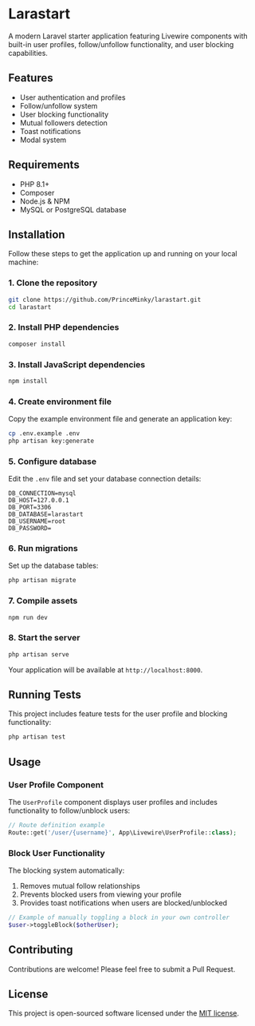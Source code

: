 # Larastart

A modern Laravel starter application featuring Livewire components with built-in user profiles, follow/unfollow functionality, and user blocking capabilities.

## Features

- User authentication and profiles
- Follow/unfollow system
- User blocking functionality
- Mutual followers detection
- Toast notifications
- Modal system

## Requirements

- PHP 8.1+
- Composer
- Node.js & NPM
- MySQL or PostgreSQL database

## Installation

Follow these steps to get the application up and running on your local machine:

### 1. Clone the repository

```bash
git clone https://github.com/PrinceMinky/larastart.git
cd larastart
```

### 2. Install PHP dependencies

```bash
composer install
```

### 3. Install JavaScript dependencies

```bash
npm install
```

### 4. Create environment file

Copy the example environment file and generate an application key:

```bash
cp .env.example .env
php artisan key:generate
```

### 5. Configure database

Edit the `.env` file and set your database connection details:

```
DB_CONNECTION=mysql
DB_HOST=127.0.0.1
DB_PORT=3306
DB_DATABASE=larastart
DB_USERNAME=root
DB_PASSWORD=
```

### 6. Run migrations

Set up the database tables:

```bash
php artisan migrate
```

### 7. Compile assets

```bash
npm run dev
```

### 8. Start the server

```bash
php artisan serve
```

Your application will be available at `http://localhost:8000`.

## Running Tests

This project includes feature tests for the user profile and blocking functionality:

```bash
php artisan test
```

## Usage

### User Profile Component

The `UserProfile` component displays user profiles and includes functionality to follow/unblock users:

```php
// Route definition example
Route::get('/user/{username}', App\Livewire\UserProfile::class);
```

### Block User Functionality

The blocking system automatically:

1. Removes mutual follow relationships
2. Prevents blocked users from viewing your profile
3. Provides toast notifications when users are blocked/unblocked

```php
// Example of manually toggling a block in your own controller
$user->toggleBlock($otherUser);
```

## Contributing

Contributions are welcome! Please feel free to submit a Pull Request.

## License

This project is open-sourced software licensed under the [MIT license](LICENSE.md).
